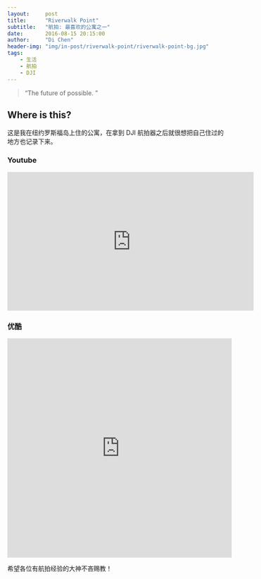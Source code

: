```yaml
---
layout:     post
title:      "Riverwalk Point"
subtitle:   "航拍: 最喜欢的公寓之一"
date:       2016-08-15 20:15:00
author:     "Di Chen"
header-img: "img/in-post/riverwalk-point/riverwalk-point-bg.jpg"
tags:
    - 生活
    - 航拍
    - DJI
---
```


> “The future of possible. ”


## Where is this?

这是我在纽约罗斯福岛上住的公寓，在拿到 DJI 航拍器之后就很想把自己住过的地方也记录下来。

### Youtube

<iframe width="560" height="315" src="https://www.youtube.com/embed/asoAZ__t__A" frameborder="0" allowfullscreen></iframe>

### 优酷

<iframe height="498" width="510" src="https://player.youku.com/embed/XMTY5NDM4OTE0OA==" frameborder="0" allowfullscreen></iframe>

希望各位有航拍经验的大神不吝赐教！
